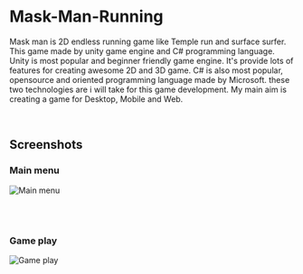 # Mask-Man-Running

Mask man is 2D endless running game like Temple run and surface surfer. This game made by unity game engine and C# programming language. Unity is most popular and beginner friendly game engine. It's provide lots of features for creating awesome 2D and 3D game. C# is also most popular, opensource and oriented programming language made by Microsoft. these two technologies are i will take for this game development. My main aim is creating a game for Desktop, Mobile and Web.

<br>


## Screenshots
### Main menu
![Main menu](https://ezhildev.github.io/Mask-Man-Running/screenshot-img/Menuscr.png)

<br>
<br>

### Game play
![Game play](https://ezhildev.github.io/Mask-Man-Running/screenshot-img/Gameplayscr.png)

